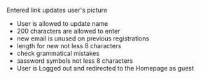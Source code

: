  Entered link updates user's picture
- User is allowed to update name
- 200 characters are allowed to enter
- new email is unused on previous registrations
- length for new not less 8 characters
- сheck grammatical mistakes
- зassword symbols not less 8 characters
- User is Logged out and redirected to the Homepage as guest
